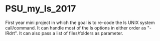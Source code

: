 # PSU_my_ls_2017
First year mini project in which the goal is to re-code the ls UNIX system call/command. It can handle most of the ls options in either order as "-lRdrt". It can also pass a list of files/folders as parameter.
